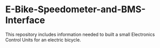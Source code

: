 # E-Bike-Speedometer-and-BMS-Interface
This repository includes information needed to built a small Electronics Control Units for an electric bicycle. 
